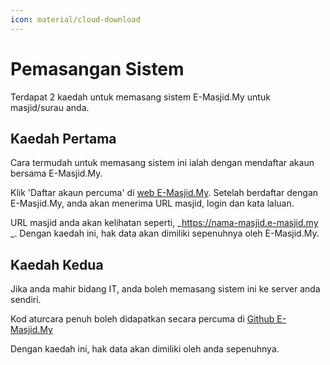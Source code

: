 ```yaml
---
icon: material/cloud-download
---
```


# Pemasangan Sistem

Terdapat 2 kaedah untuk memasang sistem E-Masjid.My untuk masjid/surau anda.

## Kaedah Pertama

Cara termudah untuk memasang sistem ini ialah dengan mendaftar akaun bersama E-Masjid.My.

Klik 'Daftar akaun percuma' di [web E-Masjid.My](https://e-masjid.my/).
Setelah berdaftar dengan E-Masjid.My, anda akan menerima URL masjid, login dan kata laluan.

URL masjid anda akan kelihatan seperti, _https://nama-masjid.e-masjid.my
_.
Dengan kaedah ini, hak data akan dimiliki sepenuhnya oleh E-Masjid.My.

## Kaedah Kedua

Jika anda mahir bidang IT, anda boleh memasang sistem ini ke server anda sendiri.

Kod aturcara penuh boleh didapatkan secara percuma di [Github E-Masjid.My](https://github.com/Dev4w4n/e-masjid.my)

Dengan kaedah ini, hak data akan dimiliki oleh anda sepenuhnya.
